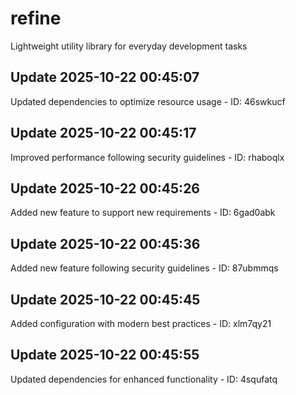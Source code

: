 # refine
Lightweight utility library for everyday development tasks

## Update 2025-10-22 00:45:07
Updated dependencies to optimize resource usage - ID: 46swkucf


## Update 2025-10-22 00:45:17
Improved performance following security guidelines - ID: rhaboqlx


## Update 2025-10-22 00:45:26
Added new feature to support new requirements - ID: 6gad0abk


## Update 2025-10-22 00:45:36
Added new feature following security guidelines - ID: 87ubmmqs


## Update 2025-10-22 00:45:45
Added configuration with modern best practices - ID: xlm7qy21


## Update 2025-10-22 00:45:55
Updated dependencies for enhanced functionality - ID: 4squfatq

